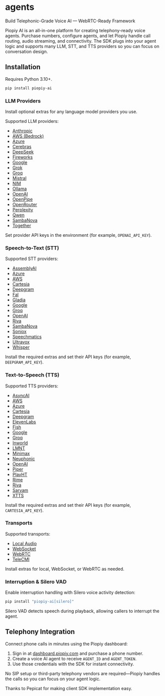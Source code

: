 # agents
Build Telephonic-Grade Voice AI — WebRTC-Ready Framework

Piopiy AI is an all-in-one platform for creating telephony-ready voice agents. Purchase numbers, configure agents, and let Piopiy handle call routing, audio streaming, and connectivity. The SDK plugs into your agent logic and supports many LLM, STT, and TTS providers so you can focus on conversation design.

## Installation

Requires Python 3.10+.

```bash
pip install piopiy-ai
```

### LLM Providers

Install optional extras for any language model providers you use.

Supported LLM providers:

- [Anthropic](docs/llm/anthropic.md)
- [AWS (Bedrock)](docs/llm/aws.md)
- [Azure](docs/llm/azure.md)
- [Cerebras](docs/llm/cerebras.md)
- [DeepSeek](docs/llm/deepseek.md)
- [Fireworks](docs/llm/fireworks.md)
- [Google](docs/llm/google.md)
- [Grok](docs/llm/grok.md)
- [Groq](docs/llm/groq.md)
- [Mistral](docs/llm/mistral.md)
- [NIM](docs/llm/nim.md)
- [Ollama](docs/llm/ollama.md)
- [OpenAI](docs/llm/openai.md)
- [OpenPipe](docs/llm/openpipe.md)
- [OpenRouter](docs/llm/openrouter.md)
- [Perplexity](docs/llm/perplexity.md)
- [Qwen](docs/llm/qwen.md)
- [SambaNova](docs/llm/sambanova.md)
- [Together](docs/llm/together.md)

Set provider API keys in the environment (for example, `OPENAI_API_KEY`).

### Speech-to-Text (STT)

Supported STT providers:

- [AssemblyAI](docs/stt/assemblyai.md)
- [Azure](docs/stt/azure.md)
- [AWS](docs/stt/aws.md)
- [Cartesia](docs/stt/cartesia.md)
- [Deepgram](docs/stt/deepgram.md)
- [Fal](docs/stt/fal.md)
- [Gladia](docs/stt/gladia.md)
- [Google](docs/stt/google.md)
- [Groq](docs/stt/groq.md)
- [OpenAI](docs/stt/openai.md)
- [Riva](docs/stt/riva.md)
- [SambaNova](docs/stt/sambanova.md)
- [Soniox](docs/stt/soniox.md)
- [Speechmatics](docs/stt/speechmatics.md)
- [Ultravox](docs/stt/ultravox.md)
- [Whisper](docs/stt/whisper.md)

Install the required extras and set their API keys (for example, `DEEPGRAM_API_KEY`).

### Text-to-Speech (TTS)

Supported TTS providers:

- [AsyncAI](docs/tts/asyncai.md)
- [AWS](docs/tts/aws.md)
- [Azure](docs/tts/azure.md)
- [Cartesia](docs/tts/cartesia.md)
- [Deepgram](docs/tts/deepgram.md)
- [ElevenLabs](docs/tts/elevenlabs.md)
- [Fish](docs/tts/fish.md)
- [Google](docs/tts/google.md)
- [Groq](docs/tts/groq.md)
- [Inworld](docs/tts/inworld.md)
- [LMNT](docs/tts/lmnt.md)
- [Minimax](docs/tts/minimax.md)
- [Neuphonic](docs/tts/neuphonic.md)
- [OpenAI](docs/tts/openai.md)
- [Piper](docs/tts/piper.md)
- [PlayHT](docs/tts/playht.md)
- [Rime](docs/tts/rime.md)
- [Riva](docs/tts/riva.md)
- [Sarvam](docs/tts/sarvam.md)
- [XTTS](docs/tts/xtts.md)

Install the required extras and set their API keys (for example, `CARTESIA_API_KEY`).

### Transports

Supported transports:

- [Local Audio](docs/transport/local.md)
- [WebSocket](docs/transport/websocket.md)
- [WebRTC](docs/transport/webrtc.md)
- [TeleCMI](docs/transport/telecmi.md)

Install extras for local, WebSocket, or WebRTC as needed.

### Interruption & Silero VAD

Enable interruption handling with Silero voice activity detection:

```bash
pip install "piopiy-ai[silero]"
```

Silero VAD detects speech during playback, allowing callers to interrupt the agent.

## Telephony Integration

Connect phone calls in minutes using the Piopiy dashboard:

1. Sign in at [dashboard.piopiy.com](https://dashboard.piopiy.com) and purchase a phone number.
2. Create a voice AI agent to receive `AGENT_ID` and `AGENT_TOKEN`.
3. Use those credentials with the SDK for instant connectivity.

No SIP setup or third-party telephony vendors are required—Piopiy handles the calls so you can focus on your agent logic.

Thanks to Pepicat for making client SDK implementation easy.

